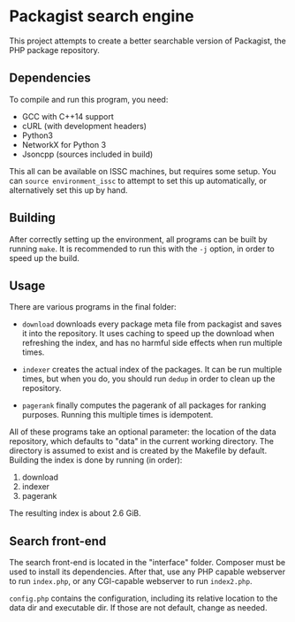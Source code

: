# Packagist search engine

This project attempts to create a better searchable version of
Packagist, the PHP package repository.

## Dependencies

To compile and run this program, you need:

- GCC with C++14 support
- cURL (with development headers)
- Python3
- NetworkX for Python 3
- Jsoncpp (sources included in build)

This all can be available on ISSC machines, but requires some setup. You
can `source environment_issc` to attempt to set this up automatically,
or alternatively set this up by hand.

## Building

After correctly setting up the environment, all programs can be built by
running `make`. It is recommended to run this with the `-j` option, in
order to speed up the build.

## Usage

There are various programs in the final folder:

- `download` downloads every package meta file from packagist and
  saves it into the repository. It uses caching to speed up the download
  when refreshing the index, and has no harmful side effects when run
  multiple times.

- `indexer` creates the actual index of the packages. It can be run
  multiple times, but when you do, you should run `dedup` in order to
  clean up the repository.

- `pagerank` finally computes the pagerank of all packages for ranking
  purposes. Running this multiple times is idempotent.

All of these programs take an optional parameter: the location of the
data repository, which defaults to "data" in the current working
directory. The directory is assumed to exist and is created by the
Makefile by default. Building the index is done by running (in order):

1. download
2. indexer
3. pagerank

The resulting index is about 2.6 GiB.

## Search front-end

The search front-end is located in the "interface" folder. Composer must
be used to install its dependencies. After that, use any PHP capable
webserver to run `index.php`, or any CGI-capable webserver to run
`index2.php`.

`config.php` contains the configuration, including its relative location
to the data dir and executable dir. If those are not default, change as
needed.
